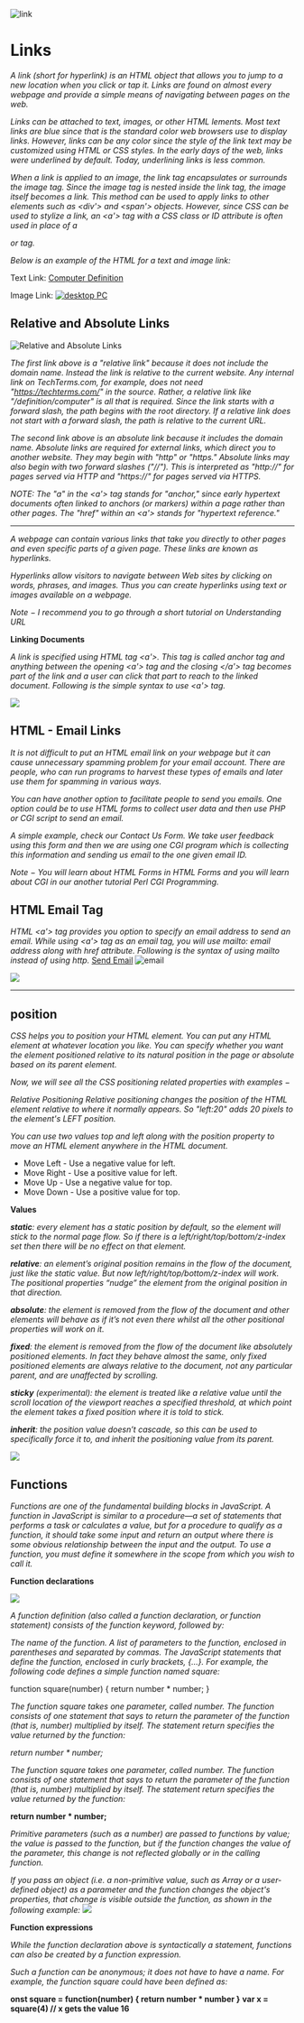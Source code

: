 
![link](https://1.bp.blogspot.com/-TZqlIKhGRaQ/VubNV0HuMzI/AAAAAAAAG6c/d7DWNFoX3w87luF3-ye_hE23R7PNRMDgg/s100/link.png)
# **Links**

_A link (short for hyperlink) is an HTML object that allows you to jump to a new location when you click or tap it. Links are found on almost every webpage and provide a simple means of navigating between pages on the web._

_Links can be attached to text, images, or other HTML lements. Most text links are blue since that is the standard color web browsers use to display links. However, links can be any color since the style of the link text may be_ _customized using HTML or CSS styles. In the early days of the web, links were underlined by default. Today, underlining links is less common._

_When a link is applied to an image, the link tag encapsulates or surrounds the image tag. Since the image tag is nested inside the link tag, the image itself becomes a link. This method can be used to apply links to other elements such as <div'> and <span'> objects. However, since CSS can be used to stylize a link, an <a'> tag with a CSS class or ID attribute is often used in place of a <div> or <span> tag._


_Below is an example of the HTML for a text and image link:_

Text Link: <a href="/definition/computer">Computer Definition</a>

Image Link: <a href="https://techterms.com/definition/computer"><img src="/images/computer.jpg" alt="desktop PC"></a>

## Relative and Absolute Links

![Relative and Absolute Links](https://www.rankmovers.com/wp-content/uploads/2020/08/Absolute-vs-relative-example-to-use.jpg)

_The first link above is a "relative link" because it does not include the domain name. Instead the link is relative to the current website. Any internal link on TechTerms.com, for example, does not need "https://techterms.com/" in the source. Rather, a relative link like "/definition/computer" is all that is required. Since the link starts with a forward slash, the path begins with the root directory. If a relative link does not start with a forward slash, the path is relative to the current URL._

_The second link above is an absolute link because it includes the domain name. Absolute links are required for external links, which direct you to another website. They may begin with "http" or "https." Absolute links may also begin with two forward slashes ("//"). This is interpreted as "http://" for pages served via HTTP and "https://" for pages served via HTTPS._

_NOTE: The "a" in the <a'> tag stands for "anchor," since early hypertext documents often linked to anchors (or markers) within a page rather than other pages. The "href" within an <a'> stands for "hypertext reference."_
***
_A webpage can contain various links that take you directly to other pages and even specific parts of a given page. These links are known as hyperlinks._

_Hyperlinks allow visitors to navigate between Web sites by clicking on words, phrases, and images. Thus you can create hyperlinks using text or images available on a webpage._

_Note − I recommend you to go through a short tutorial on Understanding URL_

**Linking Documents** 

_A link is specified using HTML tag <a'>. This tag is called anchor tag and anything between the opening <a'> tag and the closing </a'> tag becomes part of the link and a user can click that part to reach to the linked document. Following is the simple syntax to use <a'> tag._

![](https://lorelle.files.wordpress.com/2015/03/links-html-anchor-tag-code-breakdown-lorelle-wordpress-school.png?w=1024&h=509)

## HTML - Email Links


_It is not difficult to put an HTML email link on your webpage but it can cause unnecessary spamming problem for your email account. There are people, who can run programs to harvest these types of emails and later use them for spamming in various ways._

_You can have another option to facilitate people to send you emails. One option could be to use HTML forms to collect user data and then use PHP or CGI script to send an email._

_A simple example, check our Contact Us Form. We take user feedback using this form and then we are using one CGI program which is collecting this information and sending us email to the one given email ID._

_Note − You will learn about HTML Forms in HTML Forms and you will learn about CGI in our another tutorial Perl CGI Programming._

## HTML Email Tag
_HTML <a'> tag provides you option to specify an email address to send an email. While using <a'> tag as an email tag, you will use mailto: email address along with href attribute. Following is the syntax of using mailto instead of using http._
<a href = "mailto:qasemcoder2020@gmailcom">Send Email</a>
![email](https://i.ibb.co/s119bRm/Screenshot-from-2021-04-27-18-46-16.png)


![](https://i.stack.imgur.com/5Pg9B.png)
***
## position

_CSS helps you to position your HTML element. You can put any HTML element at whatever location you like. You can specify whether you want the element positioned relative to its natural position in the page or absolute based on its parent element._

_Now, we will see all the CSS positioning related properties with examples −_

_Relative Positioning_
_Relative positioning changes the position of the HTML element relative to where it normally appears. So "left:20" adds 20 pixels to the element's LEFT position._

_You can use two values top and left along with the position property to move an HTML element anywhere in the HTML document._

* Move Left - Use a negative value for left.
* Move Right - Use a positive value for left.
* Move Up - Use a negative value for top.
* Move Down - Use a positive value for top.

**Values**

_**static**: every element has a static position by default, so the element will stick to the normal page flow. So if there is a left/right/top/bottom/z-index set then there will be no effect on that element._

_**relative**: an element’s original position remains in the flow of the document, just like the static value. But now left/right/top/bottom/z-index will work. The positional properties “nudge” the element from the original position in that direction._

_**absolute**: the element is removed from the flow of the document and other elements will behave as if it’s not even there whilst all the other positional properties will work on it._

_**fixed**: the element is removed from the flow of the document like absolutely positioned elements. In fact they behave almost the same, only fixed positioned elements are always relative to the document, not any particular parent, and are unaffected by scrolling._

_**sticky** (experimental): the element is treated like a relative value until the scroll location of the viewport reaches a specified threshold, at which point the element takes a fixed position where it is told to stick._

_**inherit**: the position value doesn’t cascade, so this can be used to specifically force it to, and inherit the positioning value from its parent._

![](https://hackernoon.com/drafts/t2w3yae.png)


## Functions

_Functions are one of the fundamental building blocks in JavaScript. A function in JavaScript is similar to a procedure—a set of statements that performs a task or calculates a value, but for a procedure to qualify as a function, it should take some input and return an output where there is some obvious relationship between the input and the output. To use a function, you must define it somewhere in the scope from which you wish to call it._

**Function declarations**

![](https://s3.amazonaws.com/codecademy-content/courses/learn-javascript-functions/Diagram/declaration.svg)

_A function definition (also called a function declaration, or function statement) consists of the function keyword, followed by:_

_The name of the function._
_A list of parameters to the function, enclosed in parentheses and separated by commas._
_The JavaScript statements that define the function, enclosed in curly brackets, {...}._
_For example, the following code defines a simple function named square:_


function square(number) {
  return number * number;
}

_The function square takes one parameter, called number. The function consists of one statement that says to return the parameter of the function (that is, number) multiplied by itself. The statement return specifies the value returned by the function:_

_return number * number;_

_The function square takes one parameter, called number. The function consists of one statement that says to return the parameter of the function (that is, number) multiplied by itself. The statement return specifies the value returned by the function:_

**return number * number;**


_Primitive parameters (such as a number) are passed to functions by value; the value is passed to the function, but if the function changes the value of the parameter, this change is not reflected globally or in the calling function._

_If you pass an object (i.e. a non-primitive value, such as Array or a user-defined object) as a parameter and the function changes the object's properties, that change is visible outside the function, as shown in the following example:_
![](https://i.ytimg.com/vi/bkKuqKASG_8/maxresdefault.jpg)

**Function expressions**

_While the function declaration above is syntactically a statement, functions can also be created by a function expression._

_Such a function can be anonymous; it does not have to have a name. For example, the function square could have been defined as:_

**onst square = function(number) { return number * number }**
**var x = square(4) // x gets the value 16**



